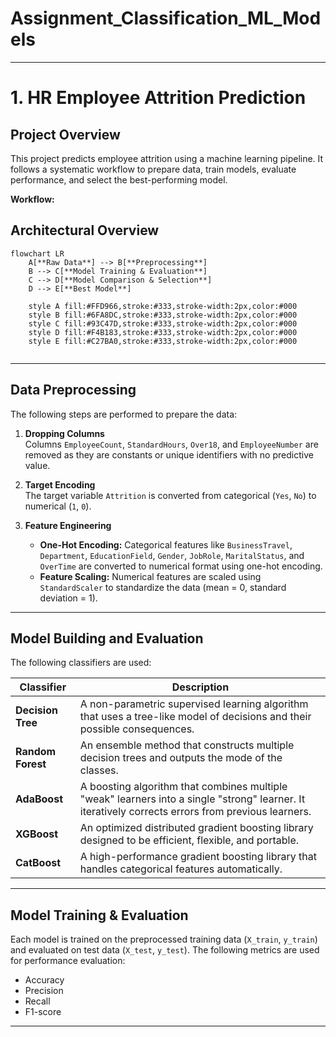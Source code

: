# Assignment_Classification_ML_Models
---
# 1. HR Employee Attrition Prediction

## Project Overview
This project predicts employee attrition using a machine learning pipeline. It follows a systematic workflow to prepare data, train models, evaluate performance, and select the best-performing model.

**Workflow:**

## Architectural Overview

```mermaid
flowchart LR
    A[**Raw Data**] --> B[**Preprocessing**]
    B --> C[**Model Training & Evaluation**]
    C --> D[**Model Comparison & Selection**]
    D --> E[**Best Model**]

    style A fill:#FFD966,stroke:#333,stroke-width:2px,color:#000
    style B fill:#6FA8DC,stroke:#333,stroke-width:2px,color:#000
    style C fill:#93C47D,stroke:#333,stroke-width:2px,color:#000
    style D fill:#F4B183,stroke:#333,stroke-width:2px,color:#000
    style E fill:#C27BA0,stroke:#333,stroke-width:2px,color:#000


```

---

## Data Preprocessing

The following steps are performed to prepare the data:

1. **Dropping Columns**  
   Columns `EmployeeCount`, `StandardHours`, `Over18`, and `EmployeeNumber` are removed as they are constants or unique identifiers with no predictive value.

2. **Target Encoding**  
   The target variable `Attrition` is converted from categorical (`Yes`, `No`) to numerical (`1`, `0`).

3. **Feature Engineering**  
   - **One-Hot Encoding:** Categorical features like `BusinessTravel`, `Department`, `EducationField`, `Gender`, `JobRole`, `MaritalStatus`, and `OverTime` are converted to numerical format using one-hot encoding.  
   - **Feature Scaling:** Numerical features are scaled using `StandardScaler` to standardize the data (mean = 0, standard deviation = 1).

---

## Model Building and Evaluation

The following classifiers are used:

| Classifier       | Description |
|-----------------|-------------|
| **Decision Tree** | A non-parametric supervised learning algorithm that uses a tree-like model of decisions and their possible consequences. |
| **Random Forest** | An ensemble method that constructs multiple decision trees and outputs the mode of the classes. |
| **AdaBoost**      | A boosting algorithm that combines multiple "weak" learners into a single "strong" learner. It iteratively corrects errors from previous learners. |
| **XGBoost**       | An optimized distributed gradient boosting library designed to be efficient, flexible, and portable. |
| **CatBoost**      | A high-performance gradient boosting library that handles categorical features automatically. |

---

## Model Training & Evaluation

Each model is trained on the preprocessed training data (`X_train`, `y_train`) and evaluated on test data (`X_test`, `y_test`). The following metrics are used for performance evaluation:

- Accuracy
- Precision
- Recall
- F1-score

---




